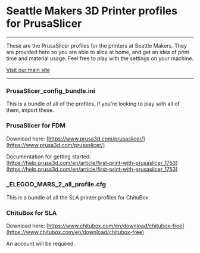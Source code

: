 # Seattle Makers 3D Printer profiles for PrusaSlicer
---
These are the PrusaSlicer profiles for the printers at Seattle Makers. They are provided here so you are able to slice at home, and get an idea of print time and material usage. Feel free to play with the settings on your machine.

[Visit our main site](https://seattlemakers.org/)

---
### PrusaSlicer_config_bundle.ini

This is a bundle of all of the profiles, if you're looking to play with all of them, import these.


### PrusaSlicer for FDM

Download here: [https://www.prusa3d.com/prusaslicer/](https://www.prusa3d.com/prusaslicer/)

Documentation for getting started: [https://help.prusa3d.com/en/article/first-print-with-prusaslicer_1753](https://help.prusa3d.com/en/article/first-print-with-prusaslicer_1753) 


### _ELEGOO_MARS_2_all_profile.cfg

This is a bundle of all the SLA printer profiles for ChituBox.


### ChituBox for SLA

Download here: [https://www.chitubox.com/en/download/chitubox-free](https://www.chitubox.com/en/download/chitubox-free)

An account will be required.
